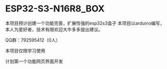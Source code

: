 # ESP32-S3-N16R8_BOX
本项目预计创建一个功能完善，扩展性强的esp32s3盒子
本项目以arduino编写，本人为爱好者，技术有限欢迎大牛多多提出建议。
<p>QQ群：792595412（0人）</p>
本项目仅限学习使用
<p>计划第一个功能网页界面开发</p>
